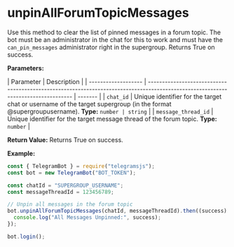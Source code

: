 # unpinAllForumTopicMessages

Use this method to clear the list of pinned messages in a forum topic. The bot must be an administrator in the chat for this to work and must have the `can_pin_messages` administrator right in the supergroup. Returns True on success.

**Parameters:**

| Parameter           | Description                                                                                                                       |
| ------------------- | --------------------------------------------------------------------------------------------------------------------------------- | ------- |
| `chat_id`           | Unique identifier for the target chat or username of the target supergroup (in the format @supergroupusername). **Type:** `number | string` |
| `message_thread_id` | Unique identifier for the target message thread of the forum topic. **Type:** `number`                                            |

**Return Value:**
Returns True on success.

**Example:**

```javascript
const { TelegramBot } = require("telegramsjs");
const bot = new TelegramBot("BOT_TOKEN");

const chatId = "SUPERGROUP_USERNAME";
const messageThreadId = 123456789;

// Unpin all messages in the forum topic
bot.unpinAllForumTopicMessages(chatId, messageThreadId).then((success) => {
  console.log("All Messages Unpinned:", success);
});

bot.login();
```
